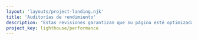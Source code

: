 ```yaml
---
layout: 'layouts/project-landing.njk'
title: 'Auditorías de rendimiento'
description: 'Estas revisiones garantizan que su página esté optimizada para que los usuarios puedan ver e interactuar con el contenido de la misma.'
project_key: lighthouse/performance
---
```

